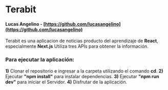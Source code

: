 # Terabit
#### Lucas Angelino - [https://github.com/lucasangelino](https://github.com/lucasangelino)
 
Terabit es una aplicacion de noticias producto del aprendizaje de **React**, especialmente **Next.js** Utiliza tres APIs para obtener la información. 

### **Para ejecutar la aplicación:**
**1)** Clonar el repositorio e ingresar a la carpeta utilizando el comando **cd**.
**2)** Ejecutar **"npm install"** para instalar dependencias.
**3)** Ejecutar **"npm run dev"** para iniciar el Servidor.
**4)** Disfrutar de la aplicación.
